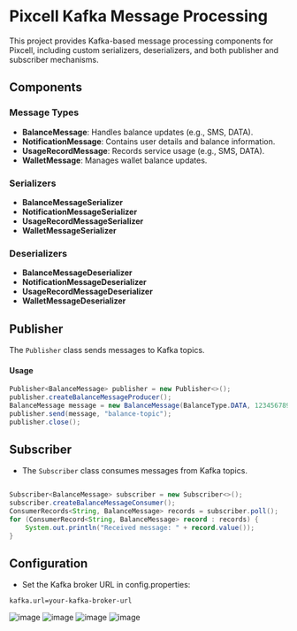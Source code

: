 # Pixcell Kafka Message Processing

This project provides Kafka-based message processing components for Pixcell, including custom serializers, deserializers, and both publisher and subscriber mechanisms.

## Components

### Message Types

- **BalanceMessage**: Handles balance updates (e.g., SMS, DATA).
- **NotificationMessage**: Contains user details and balance information.
- **UsageRecordMessage**: Records service usage (e.g., SMS, DATA).
- **WalletMessage**: Manages wallet balance updates.

### Serializers

- **BalanceMessageSerializer**
- **NotificationMessageSerializer**
- **UsageRecordMessageSerializer**
- **WalletMessageSerializer**

### Deserializers

- **BalanceMessageDeserializer**
- **NotificationMessageDeserializer**
- **UsageRecordMessageDeserializer**
- **WalletMessageDeserializer**

## Publisher

The `Publisher` class sends messages to Kafka topics.

#### Usage

```java
Publisher<BalanceMessage> publisher = new Publisher<>();
publisher.createBalanceMessageProducer();
BalanceMessage message = new BalanceMessage(BalanceType.DATA, 12345678901L, 80, 10);
publisher.send(message, "balance-topic");
publisher.close();
```

## Subscriber
- The `Subscriber` class consumes messages from Kafka topics.

```java

Subscriber<BalanceMessage> subscriber = new Subscriber<>();
subscriber.createBalanceMessageConsumer();
ConsumerRecords<String, BalanceMessage> records = subscriber.poll();
for (ConsumerRecord<String, BalanceMessage> record : records) {
    System.out.println("Received message: " + record.value());
}
```

## Configuration
- Set the Kafka broker URL in config.properties:

```
kafka.url=your-kafka-broker-url
```
![image](https://github.com/user-attachments/assets/bfbd972e-32b3-4053-8a50-439d645e14a6)
![image](https://github.com/user-attachments/assets/64308668-f476-4a87-bf77-6d8d67e21c34)
![image](https://github.com/user-attachments/assets/67b424c9-e401-4816-8bbf-b43df503ada0)
![image](https://github.com/user-attachments/assets/e09583d8-4942-4459-aaba-4d1ed3e12157)


